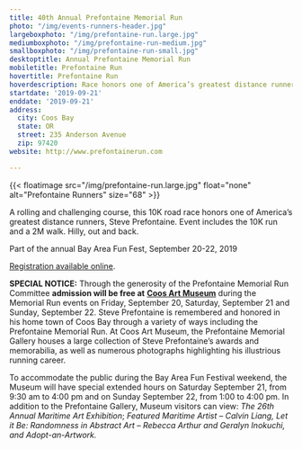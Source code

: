 ```yaml
---
title: 40th Annual Prefontaine Memorial Run
photo: "/img/events-runners-header.jpg"
largeboxphoto: "/img/prefontaine-run.large.jpg"
mediumboxphoto: "/img/prefontaine-run-medium.jpg"
smallboxphoto: "/img/prefontaine-run-small.jpg"
desktoptitle: Annual Prefontaine Memorial Run
mobiletitle: Prefontaine Run
hovertitle: Prefontaine Run
hoverdescription: Race honors one of America’s greatest distance runners, Steve Prefontaine.
startdate: '2019-09-21'
enddate: '2019-09-21'
address:
  city: Coos Bay
  state: OR
  street: 235 Anderson Avenue
  zip: 97420
website: http://www.prefontainerun.com

---
```

{{< floatimage src="/img/prefontaine-run.large.jpg" float="none" alt="Prefontaine Runners" size="68" >}}

A rolling and challenging course, this 10K road race honors one of America’s greatest distance runners, Steve Prefontaine. Event includes the 10K run and a 2M walk. Hilly, out and back.

Part of the annual Bay Area Fun Fest, September 20-22, 2019

[Registration available online](http://www.prefontainerun.com/).

**SPECIAL NOTICE:** Through the generosity of the Prefontaine Memorial Run Committee **admission will be free at** [**Coos Art Museum**](https://www.coosart.org/) during the Memorial Run events on Friday, September 20, Saturday, September 21 and Sunday, September 22. Steve Prefontaine is remembered and honored in his home town of Coos Bay through a variety of ways including the Prefontaine Memorial Run. At Coos Art Museum, the Prefontaine Memorial Gallery houses a large collection of Steve Prefontaine’s awards and memorabilia, as well as numerous photographs highlighting his illustrious running career.

To accommodate the public during the Bay Area Fun Festival weekend, the Museum will have special extended hours on Saturday September 21, from 9:30 am to 4:00 pm and on Sunday September 22, from 1:00 to 4:00 pm. In addition to the Prefontaine Gallery, Museum visitors can view: _The 26th Annual Maritime Art Exhibition_; _Featured Maritime Artist – Calvin Liang, Let it Be: Randomness in Abstract Art – Rebecca Arthur and Geralyn Inokuchi, and Adopt-an-Artwork._